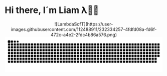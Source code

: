 # Hi there, I´m Liam λ👋🏽

<div align="center">
  ![LambdaSofT](https://user-images.githubusercontent.com/112488911/232334257-4fdfd08a-fd6f-472c-a4e2-2fdc4b86a576.png)
  <a href="https://1999azzar.github.io/1999AZZAR/">
  <img  src="https://github.com/1999AZZAR/1999AZZAR/blob/main/resources/img/grid-snake.svg"
       alt="snake" /></a>
</div>
